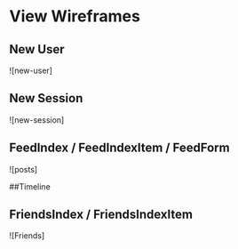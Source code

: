 # View Wireframes

## New User
![new-user]

## New Session
![new-session]

## FeedIndex / FeedIndexItem / FeedForm
![posts]

##Timeline

## FriendsIndex / FriendsIndexItem
![Friends]
